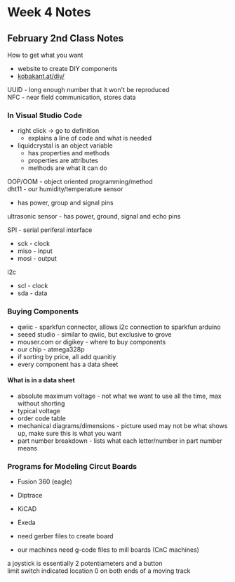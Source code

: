# Week 4 Notes

## February 2nd Class Notes

How to get what you want

* website to create DIY components
* [kobakant.at/diy/](https://www.kobakant.at/DIY/)

UUID - long enough number that it won't be reproduced  
NFC - near field communication, stores data

### In Visual Studio Code

* right click -> go to definition
  * explains a line of code and what is needed
* liquidcrystal is an object variable
  * has properties and methods
  * properties are attributes
  * methods are what it can do

OOP/OOM - object oriented programming/method  
dht11 - our humidity/temperature sensor

* has power, group and signal pins

ultrasonic sensor - has power, ground, signal and echo pins

SPI - serial periferal interface

* sck - clock
* miso - input
* mosi - output

i2c

* scl - clock
* sda - data

### Buying Components

* qwiic - sparkfun connector, allows i2c connection to sparkfun arduino
* seeed studio - similar to qwiic, but exclusive to grove
* mouser.com or digikey - where to buy components
* our chip - atmega328p
* if sorting by price, all add quanitiy
* every component has a data sheet

#### What is in a data sheet

* absolute maximum voltage - not what we want to use all the time, max without shorting
* typical voltage
* order code table
* mechanical diagrams/dimensions - picture used may not be what shows up, make sure this is what you want
* part number breakdown - lists what each letter/number in part number means

### Programs for Modeling Circut Boards

* Fusion 360 (eagle)
* Diptrace
* KiCAD
* Exeda

* need gerber files to create board
* our machines need g-code files to mill boards (CnC machines)

a joystick is essentially 2 potentiameters and a button  
limit switch indicated location 0 on both ends of a moving track
